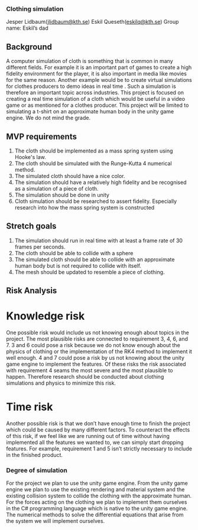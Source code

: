 ### Clothing simulation
Jesper Lidbaum(jlidbaum@kth.se)
Eskil Queseth(eskilq@kth.se)
Group name: Eskil’s dad
## Background
A computer simulation of cloth is something that is common in many different fields. For example it is an important part of games to create a high fidelity environment for the player, it is also important in media like movies for the same reason. Another example would be to create virtual simulations for clothes producers to demo ideas in real time . Such a simulation is therefore an important topic across industries. This project is focused on creating a real time simulation of a cloth which would be useful in a video game or as mentioned for a clothes producer. This project will be limited to simulating a t-shirt on an approximate human body in the unity game engine. We do not mind the grade.
## MVP requirements
1. The cloth should be implemented as a mass spring system using Hooke's law.
2. The cloth should be simulated with the Runge-Kutta 4 numerical method.
3. The simulated cloth should have a nice color.
4. The simulation should have a relatively high fidelity and be recognised as a simulation of a piece of cloth.
5. The simulation should be done in unity
6. Cloth simulation should be researched to assert fidelity. Especially research into how the mass spring system is constructed
## Stretch goals
1. The simulation should run in real time with at least a frame rate of 30 frames per seconds.
2. The cloth should be able to collide with a sphere
3. The simulated cloth should be able to collide with an approximate human body but is not required to collide with itself.
4. The mesh should be updated to resemble a piece of clothing.
## Risk Analysis
# Knowledge risk
One possible risk would include us not knowing enough about topics in the project. The most plausible risks are connected to requirement 3, 4, 6, and 7. 3 and 6 could pose a risk because we do not know enough about the physics of clothing or the implementation of the RK4 method to implement it well enough. 4 and 7 could pose a risk by us not knowing about the unity game engine to implement the features. Of these risks the risk associated with requirement 4 seams the most severe and the most plausible to happen. Therefore research should be conducted about clothing simulations and physics to minimize this risk.
# Time risk
Another possible risk is that we don’t have enough time to finish the project which could be caused by many different factors. To counteract the effects of this risk, if we feel like we are running out of time without having implemented all the features we wanted to, we can simply start dropping features. For example, requirement 1 and 5 isn’t strictly necessary to include in the finished product. 

### Degree of simulation
For the project we plan to use the unity game engine. From the unity game engine we plan to use the existing rendering and material system and the existing collision system to collide the clothing with the approximate human. For the forces acting on the clothing we plan to implement them ourselves in the C# programming language which is native to the unity game engine. The numerical methods to solve the differential equations that arise from the system we will implement ourselves.
